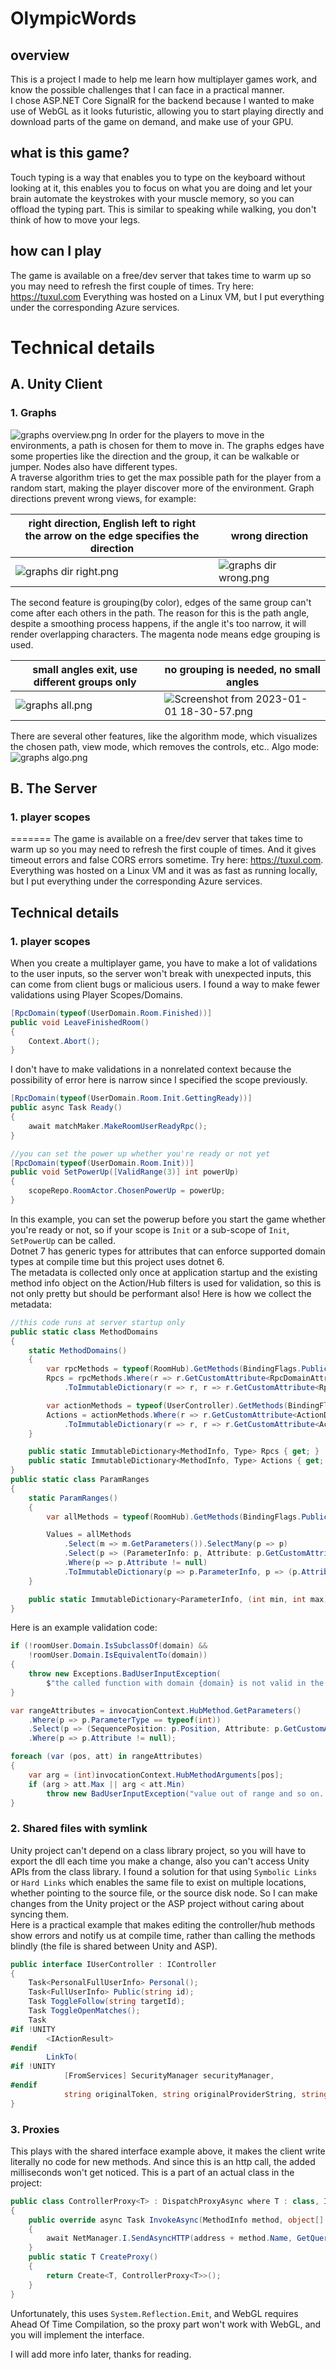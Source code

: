 # OlympicWords

## overview
This is a project I made to help me learn how multiplayer games work, and know the possible challenges that I can face in a practical manner. <br />
I chose ASP.NET Core SignalR for the backend because I wanted to make use of WebGL as it looks futuristic, allowing you to start playing directly and download parts of the game on demand, and make use of your GPU.
## what is this game?
Touch typing is a way that enables you to type on the keyboard without looking at it, this enables you to focus on what you are doing and let your brain automate the keystrokes with your muscle memory, so you can offload the typing part. This is similar to speaking while walking, you don't think of how to move your legs.
## how can I play
The game is available on a free/dev server that takes time to warm up so you may need to refresh the first couple of times. Try here: https://tuxul.com
Everything was hosted on a Linux VM, but I put everything under the corresponding Azure services.
# Technical details
## A. Unity Client
### 1. Graphs
![graphs overview.png](Screenshots/graphs%20all.png)
In order for the players to move in the environments, a path is chosen for them to move in. The graphs edges have some properties like the direction and the group, it can be walkable or jumper. Nodes also have different types. <br />
A traverse algorithm tries to get the max possible path for the player from a random start, making the player discover more of the environment. Graph directions prevent wrong views, for example:

| right direction, English left to right <br /> the arrow on the edge specifies the direction  | wrong direction |
|-------------|-------------|
| ![graphs dir right.png](Screenshots/graphs%20dir%20right.png) | ![graphs dir wrong.png](Screenshots/graphs%20dir%20wrong.png) |

The second feature is grouping(by color), edges of the same group can't come after each others in the path. The reason for this is the path angle, despite a smoothing process happens, if the angle it's too narrow, it will render overlapping characters. The magenta node means edge grouping is used.

| small angles exit, use different groups only   | no grouping is needed, no small angles |
|-------------|-------------|
| ![graphs all.png](Screenshots/graphs%20all.png) | ![Screenshot from 2023-01-01 18-30-57.png](Screenshots/Screenshot%20from%202023-01-01%2018-30-57.png) |

There are several other features, like the algorithm mode, which visualizes the chosen path, view mode, which removes the controls, etc..
Algo mode:
![graphs algo.png](Screenshots/graphs%20algo.png)
## B. The Server
###  1. player scopes
=======
The game is available on a free/dev server that takes time to warm up so you may need to refresh the first couple of times. And it gives timeout errors and false CORS errors sometime. Try here: https://tuxul.com. Everything was hosted on a Linux VM and it was as fast as running locally, but I put everything under the corresponding Azure services.
## Technical details
### 1. player scopes
When you create a multiplayer game, you have to make a lot of validations to the user inputs, so the server won't break with unexpected inputs, this can come from client bugs or malicious users. I found a way to make fewer validations using Player Scopes/Domains.
```C#
[RpcDomain(typeof(UserDomain.Room.Finished))]
public void LeaveFinishedRoom()
{
    Context.Abort();
}
```
I don't have to make validations in a nonrelated context because the possibility of error here is narrow since I specified the scope previously.
```C#
[RpcDomain(typeof(UserDomain.Room.Init.GettingReady))]
public async Task Ready()
{
    await matchMaker.MakeRoomUserReadyRpc();
}

//you can set the power up whether you're ready or not yet
[RpcDomain(typeof(UserDomain.Room.Init))]
public void SetPowerUp([ValidRange(3)] int powerUp)
{
    scopeRepo.RoomActor.ChosenPowerUp = powerUp;
}
```
In this example, you can set the powerup before you start the game whether you're ready or not, so if your scope is `Init` or a sub-scope of `Init`, `SetPowerUp` can be called.<br />
Dotnet 7 has generic types for attributes that can enforce supported domain types at compile time but this project uses dotnet 6.<br />
The metadata is collected only once at application startup and the existing method info object on the Action/Hub filters is used for validation, so this is not only pretty but should be performant also!
Here is how we collect the metadata:
```C#
//this code runs at server startup only
public static class MethodDomains
{
    static MethodDomains()
    {
        var rpcMethods = typeof(RoomHub).GetMethods(BindingFlags.Public | BindingFlags.Instance);
        Rpcs = rpcMethods.Where(r => r.GetCustomAttribute<RpcDomainAttribute>() != null)
            .ToImmutableDictionary(r => r, r => r.GetCustomAttribute<RpcDomainAttribute>()!.Domain);

        var actionMethods = typeof(UserController).GetMethods(BindingFlags.Public | BindingFlags.Instance);
        Actions = actionMethods.Where(r => r.GetCustomAttribute<ActionDomainAttribute>() != null)
            .ToImmutableDictionary(r => r, r => r.GetCustomAttribute<ActionDomainAttribute>()!.Domain);
    }

    public static ImmutableDictionary<MethodInfo, Type> Rpcs { get; }
    public static ImmutableDictionary<MethodInfo, Type> Actions { get; }
}
public static class ParamRanges
{
    static ParamRanges()
    {
        var allMethods = typeof(RoomHub).GetMethods(BindingFlags.Public | BindingFlags.Instance);

        Values = allMethods
            .Select(m => m.GetParameters()).SelectMany(p => p)
            .Select(p => (ParameterInfo: p, Attribute: p.GetCustomAttribute<ValidRange>()))
            .Where(p => p.Attribute != null)
            .ToImmutableDictionary(p => p.ParameterInfo, p => (p.Attribute.Min, p.Attribute.Max));
    }

    public static ImmutableDictionary<ParameterInfo, (int min, int max)> Values { get; }
}
```
Here is an example validation code:
```C#
if (!roomUser.Domain.IsSubclassOf(domain) &&
    !roomUser.Domain.IsEquivalentTo(domain))
{
    throw new Exceptions.BadUserInputException(
        $"the called function with domain {domain} is not valid in the current user domain {roomUser.Domain}");
}

var rangeAttributes = invocationContext.HubMethod.GetParameters()
    .Where(p => p.ParameterType == typeof(int))
    .Select(p => (SequencePosition: p.Position, Attribute: p.GetCustomAttribute<ValidRange>()))
    .Where(p => p.Attribute != null);

foreach (var (pos, att) in rangeAttributes)
{
    var arg = (int)invocationContext.HubMethodArguments[pos];
    if (arg > att.Max || arg < att.Min)
        throw new BadUserInputException("value out of range and so on....");
}
```
### 2. Shared files with symlink
Unity project can't depend on a class library project, so you will have to export the dll each time you make a change, also you can't access Unity APIs from the class library. I found a solution for that using `Symbolic Links` or `Hard Links` which enables the same file to exist on multiple locations, whether pointing to the source file, or the source disk node. So I can make changes from the Unity project or the ASP project without caring about syncing them. <br />
Here is a practical example that makes editing the controller/hub methods show errors and notify us at compile time, rather than calling the methods blindly (the file is shared between Unity and ASP).
```C#
public interface IUserController : IController
{
    Task<PersonalFullUserInfo> Personal();
    Task<FullUserInfo> Public(string id);
    Task ToggleFollow(string targetId);
    Task ToggleOpenMatches();
    Task
#if !UNITY
        <IActionResult>
#endif
        LinkTo(
#if !UNITY
            [FromServices] SecurityManager securityManager,
#endif
            string originalToken, string originalProviderString, string newProviderStr, string newToken, bool overwriteNew);
}
```
### 3. Proxies
This plays with the shared interface example above, it makes the client write literally no code for new methods. And since this is an http call, the added milliseconds won't get noticed. This is a part of an actual class in the project:
```C#
public class ControllerProxy<T> : DispatchProxyAsync where T : class, IController
{
    public override async Task InvokeAsync(MethodInfo method, object[] args)
    {
        await NetManager.I.SendAsyncHTTP(address + method.Name, GetQueryParams(method, args));
    }
    public static T CreateProxy()
    {
        return Create<T, ControllerProxy<T>>();
    }
}
```
Unfortunately, this uses `System.Reflection.Emit`, and WebGL requires Ahead Of Time Compilation, so the proxy part won't work with WebGL, and you will implement the interface.

I will add more info later, thanks for reading.
